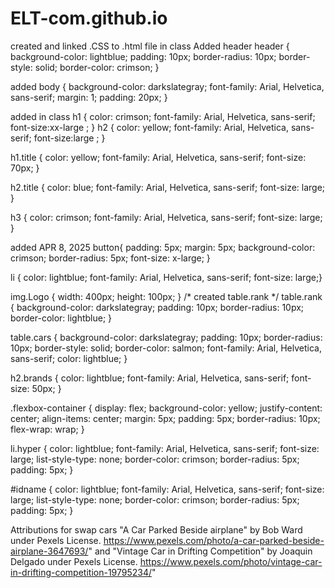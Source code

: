 # ELT-com.github.io

created and linked .CSS to .html file in class
Added header 
header {
    background-color: lightblue;
    padding: 10px;
    border-radius: 10px;
    border-style: solid;
    border-color: crimson;
}

added    body {
    background-color: darkslategray;
    font-family: Arial, Helvetica, sans-serif;
    margin: 1;
    padding: 20px;
}

added in class  h1 {
    color: crimson;
    font-family: Arial, Helvetica, sans-serif;
    font-size:xx-large ;
}
h2 { 
    color: yellow;
    font-family: Arial, Helvetica, sans-serif;
    font-size:large ; 
  }

  h1.title {
    color: yellow;
    font-family: Arial, Helvetica, sans-serif;
    font-size: 70px;
  }

  h2.title {
    color: blue;
    font-family: Arial, Helvetica, sans-serif;
    font-size: large;
  }

h3 {
    color: crimson;
    font-family: Arial, Helvetica, sans-serif;
    font-size: large;
}

added APR 8, 2025
button{
  padding: 5px;
  margin: 5px;
  background-color: crimson;
  border-radius: 5px;
  font-size: x-large;
 }

 li {
    color: lightblue;
    font-family: Arial, Helvetica, sans-serif;
    font-size: large;}

img.Logo {
    width: 400px;
    height: 100px;
}
/* created table.rank */
  table.rank {
  background-color: darkslategray;
  padding: 10px;
  border-radius: 10px;
  border-color: lightblue;
}

table.cars {
    background-color: darkslategray;
    padding: 10px;
    border-radius: 10px;
    border-style: solid;
    border-color: salmon;
    font-family: Arial, Helvetica, sans-serif;
    color: lightblue;
}

h2.brands {
  color: lightblue;
  font-family: Arial, Helvetica, sans-serif;
  font-size: 50px;
}

.flexbox-container {
  display: flex;
  background-color: yellow;
  justify-content: center;
  align-items: center;
  margin: 5px;
  padding: 5px;
  border-radius: 10px;
  flex-wrap: wrap;
}

li.hyper {
  color: lightblue;
  font-family: Arial, Helvetica, sans-serif;
  font-size: large;
  list-style-type: none;
  border-color: crimson;
  border-radius: 5px;
  padding: 5px;
}

#idname {
  color: lightblue;
  font-family: Arial, Helvetica, sans-serif;
  font-size: large;
  list-style-type: none;
  border-color: crimson;
  border-radius: 5px;
  padding: 5px;
}


Attributions for swap cars "A Car Parked Beside airplane" by Bob Ward under Pexels License. 
https://www.pexels.com/photo/a-car-parked-beside-airplane-3647693/" and "Vintage Car in Drifting Competition" by Joaquin Delgado  under Pexels License. 
https://www.pexels.com/photo/vintage-car-in-drifting-competition-19795234/"
